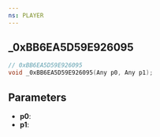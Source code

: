 ```yaml
---
ns: PLAYER
---
```

## _0xBB6EA5D59E926095

```c
// 0xBB6EA5D59E926095
void _0xBB6EA5D59E926095(Any p0, Any p1);
```

## Parameters
* **p0**:
* **p1**:
